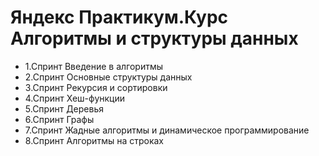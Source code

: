 # Яндекс Практикум.Курс Алгоритмы и структуры данных
- 1.Спринт Введение в алгоритмы
- 2.Спринт Основные структуры данных
- 3.Спринт Рекурсия и сортировки
- 4.Спринт Хеш-функции
- 5.Спринт Деревья
- 6.Спринт Графы
- 7.Спринт Жадные алгоритмы и динамическое программирование 
- 8.Спринт Алгоритмы на строках
